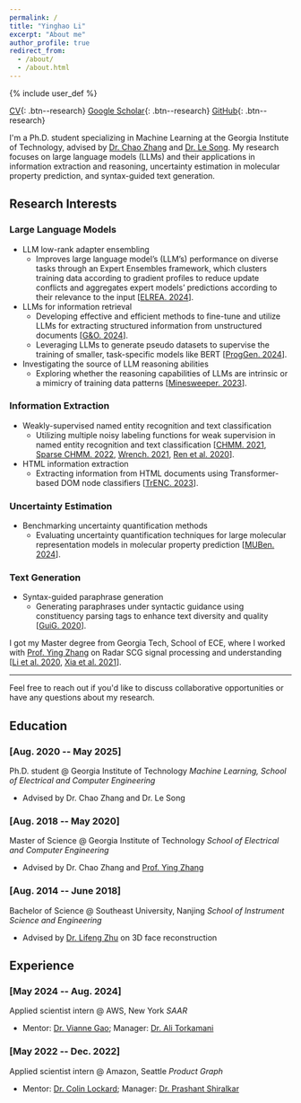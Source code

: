 ```yaml
---
permalink: /
title: "Yinghao Li"
excerpt: "About me"
author_profile: true
redirect_from:
  - /about/
  - /about.html
---
```


{% include user_def %}

[<i class="fas fa-fw fa-file-pdf" aria-hidden="true"></i>CV]({{base_path}}/files/CV-Yinghao.Li.pdf){: .btn--research}
[<i class="ai-fw ai ai-google-scholar" aria-hidden="true"></i>Google Scholar](https://scholar.google.com/citations?user=2WSooDIAAAAJ){: .btn--research}
[<i class="fab fa-fw fa-github"></i>GitHub](https://github.com/Yinghao-Li){: .btn--research}

I'm a Ph.D. student specializing in Machine Learning at the Georgia Institute of Technology, advised by [Dr. Chao Zhang](http://chaozhang.org/) and [Dr. Le Song](https://www.linkedin.com/in/le-song-03223813/). My research focuses on large language models (LLMs) and their applications in information extraction and reasoning, uncertainty estimation in molecular property prediction, and syntax-guided text generation.

Research Interests
---

### Large Language Models

- LLM low-rank adapter ensembling
  - Improves large language model’s (LLM’s) performance on diverse tasks through an Expert Ensembles framework, which clusters training data according to gradient profiles to reduce update conflicts and aggregates expert models’ predictions according to their relevance to the input [[ELREA. 2024](https://openreview.net/forum?id=l0gZS0sAlf)].
- LLMs for information retrieval
  - Developing effective and efficient methods to fine-tune and utilize LLMs for extracting structured information from unstructured documents [[G&O. 2024](https://arxiv.org/abs/2402.13364)].
  - Leveraging LLMs to generate pseudo datasets to supervise the training of smaller, task-specific models like BERT [[ProgGen. 2024](https://arxiv.org/abs/2403.11103)].
- Investigating the source of LLM reasoning abilities
  - Exploring whether the reasoning capabilities of LLMs are intrinsic or a mimicry of training data patterns [[Minesweeper. 2023](https://arxiv.org/abs/2311.07387)].

### Information Extraction

- Weakly-supervised named entity recognition and text classification
  - Utilizing multiple noisy labeling functions for weak supervision in named entity recognition and text classification [[CHMM. 2021](https://arxiv.org/abs/2105.12848), [Sparse CHMM. 2022](https://arxiv.org/abs/2205.14228), [Wrench. 2021](https://arxiv.org/abs/2109.11377), [Ren et al. 2020](https://arxiv.org/abs/2010.04582)].
- HTML information extraction
  - Extracting information from HTML documents using Transformer-based DOM node classifiers [[TrENC. 2023](https://arxiv.org/abs/2305.14549)].

### Uncertainty Estimation

- Benchmarking uncertainty quantification methods
  - Evaluating uncertainty quantification techniques for large molecular representation models in molecular property prediction [[MUBen. 2024](https://arxiv.org/abs/2306.10060)].

### Text Generation

- Syntax-guided paraphrase generation
  - Generating paraphrases under syntactic guidance using constituency parsing tags to enhance text diversity and quality [[GuiG. 2020](https://arxiv.org/abs/2010.01737)].

I got my Master degree from Georgia Tech, School of ECE, where I worked with [Prof. Ying Zhang](https://zhang.ece.gatech.edu/) on Radar SCG signal processing and understanding [[Li et al. 2020](https://ieeexplore.ieee.org/document/8920010), [Xia et al. 2021](https://ieeexplore.ieee.org/document/9143413)].

---

Feel free to reach out if you'd like to discuss collaborative opportunities or have any questions about my research.


Education
---

### [Aug. 2020 -- May 2025]

Ph.D. student @ Georgia Institute of Technology
*Machine Learning, School of Electrical and Computer Engineering*
- Advised by Dr. Chao Zhang and Dr. Le Song

### [Aug. 2018 -- May 2020]

Master of Science @ Georgia Institute of Technology
*School of Electrical and Computer Engineering*
- Advised by Dr. Chao Zhang and [Prof. Ying Zhang](https://zhang.ece.gatech.edu/)

### [Aug. 2014 -- June 2018]

Bachelor of Science @ Southeast University, Nanjing
*School of Instrument Science and Engineering*
- Advised by [Dr. Lifeng Zhu](https://ins.seu.edu.cn/yk_english/2020/0219/c27542a317780/page.htm) on 3D face reconstruction

Experience
---

### [May 2024 -- Aug. 2024]
Applied scientist intern @ AWS, New York
*SAAR*
- Mentor: [Dr. Vianne Gao](https://scholar.google.com/citations?user=yZOxljEAAAAJ&hl=en); Manager: [Dr. Ali Torkamani](https://scholar.google.com/citations?user=UtE9noAAAAAJ&hl=en)


### [May 2022 -- Dec. 2022]
Applied scientist intern @ Amazon, Seattle
*Product Graph*
- Mentor: [Dr. Colin Lockard](https://www.colinlockard.com/); Manager: [Dr. Prashant Shiralkar](https://sites.google.com/site/shiralkarprashant/)

